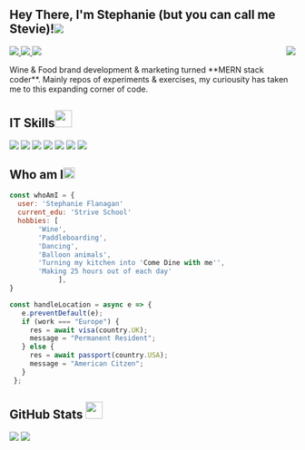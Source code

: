 ## Hey There, I'm Stephanie (but you can call me Stevie)!<img src="https://media.giphy.com/media/SWoXEoE1lA0uSQcF1h/giphy.gif">

  <a href="https://open.spotify.com/user/lmnop?si=F8g9vQR9SBSfcRuq3Uchcg" align='right'>
    <img src="https://spotify-github-profile.vercel.app/api/view?lmnop?si=F8g9vQR9SBSfcRuq3Uchcg&cover_image=true&theme=novatorem" align='right'>
  </a>

<p align='left'>
  <a href="mailto:flanagan.stephanie@gmail.com?subjetc=Hi, from Git Hub">
    <img src="https://img.shields.io/badge/Gmail-D14836?style=for-the-badge&logo=gmail&logoColor=white" />
  </a>
  <a href="https://www.instagram.com/camelToeCase">
    <img src="https://img.shields.io/badge/Instagram-E4405F?style=for-the-badge&logo=instagram&logoColor=white" />        
  </a>
  <a href="https://www.linkedin.com/in/srflanagan/">
  <img src="https://img.shields.io/badge/LinkedIn-D14836?style=for-the-badge&logo=Linkedin&logoColor=white" />
  </a>
</p>
Wine & Food brand development & marketing turned **MERN stack coder**. Mainly repos of experiments & exercises, my curiousity has taken me to this expanding corner of code.

## IT Skills<img src="https://media.giphy.com/media/ksE9feSa2b4V2GYwY4/giphy.gif" width="30px">

<p align = 'left'>
<img src = 'https://img.shields.io/badge/React-00599C?style=for-the-badge&logo=react&logoColor=white' />
<img src = 'https://img.shields.io/badge/JavaScript-ED8B00?style=for-the-badge&logo=javascript&logoColor=white' /> 
<img src = 'https://img.shields.io/badge/MongoDB-14354C?style=for-the-badge&logo=mongodb&logoColor=white'/> 
<img src = 'https://img.shields.io/badge/PostgreSQL-00000F?style=for-the-badge&logo=postgresql&logoColor=white'/> 
<img src = 'https://img.shields.io/badge/CSS%20-%23F37626.svg?&style=for-the-badge&logo=CSS&logoColor=white'/>
<img src = 'https://img.shields.io/badge/html%20-%23150458.svg?&style=for-the-badge&logo=html&logoColor=white'/>
<img src = 'https://img.shields.io/badge/typescript%20-%23013243.svg?&style=for-the-badge&logo=typescript&logoColor=white'/>  
</p>

## Who am I<img src="https://media.giphy.com/media/fnuSiwXMTV3zmYDf6k/giphy.gif" width="20px">

```javascript
const whoAmI = {
  user: 'Stephanie Flanagan'
  current_edu: 'Strive School'
  hobbies: [
       'Wine',
       'Paddleboarding',
       'Dancing',
       'Balloon animals',
       'Turning my kitchen into 'Come Dine with me'',
       'Making 25 hours out of each day'
			],
}

const handleLocation = async e => {
   e.preventDefault(e);
   if (work === "Europe") {
     res = await visa(country.UK);
     message = "Permanent Resident";
   } else {
     res = await passport(country.USA);
     message = "American Citzen";
   }
 };
```

## GitHub Stats <img src="https://media.giphy.com/media/W5eoZHPpUx9sapR0eu/giphy.gif" width="30px">

<img src="https://github-readme-stats.vercel.app/api?username=youCanCallMeStevie&theme=dracula&hide_border=true&bg_color=0d1117">

<img src="https://github-readme-stats.vercel.app/api/top-langs/?username=youCanCallMeStevie&langs_count=3&show_icons=true&theme=dracula">
